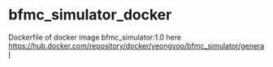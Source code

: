 # bfmc_simulator_docker
Dockerfile of docker image bfmc_simulator:1.0 here https://hub.docker.com/repository/docker/yeongyoo/bfmc_simulator/general
